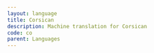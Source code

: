 ```yaml
---
layout: language
title: Corsican
description: Machine translation for Corsican
code: co
parent: Languages
---
```


